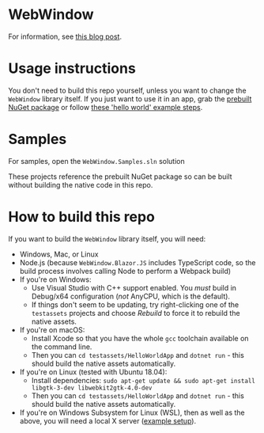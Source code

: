 # WebWindow

For information, see [this blog post](https://blog.stevensanderson.com/2019/11/18/2019-11-18-webwindow-a-cross-platform-webview-for-dotnet-core/).

# Usage instructions

You don't need to build this repo yourself, unless you want to change the `WebWindow` library itself. If you just want to use it in an app, grab the [prebuilt NuGet package](https://www.nuget.org/packages/WebWindow) or follow [these 'hello world' example steps](https://blog.stevensanderson.com/2019/11/18/2019-11-18-webwindow-a-cross-platform-webview-for-dotnet-core/).

# Samples

For samples, open the `WebWindow.Samples.sln` solution

These projects reference the prebuilt NuGet package so can be built without building the native code in this repo.

# How to build this repo

If you want to build the `WebWindow` library itself, you will need:

 * Windows, Mac, or Linux
 * Node.js (because `WebWindow.Blazor.JS` includes TypeScript code, so the build process involves calling Node to perform a Webpack build)
 * If you're on Windows:
   * Use Visual Studio with C++ support enabled. You *must* build in Debug/x64 configuration (*not* AnyCPU, which is the default).
   * If things don't seem to be updating, try right-clicking one of the `testassets` projects and choose *Rebuild* to force it to rebuild the native assets.
 * If you're on macOS:
   * Install Xcode so that you have the whole `gcc` toolchain available on the command line.
   * Then you can `cd testassets/HelloWorldApp` and `dotnet run` - this should build the native assets automatically.
 * If you're on Linux (tested with Ubuntu 18.04):
   * Install dependencies: `sudo apt-get update && sudo apt-get install libgtk-3-dev libwebkit2gtk-4.0-dev`
   * Then you can `cd testassets/HelloWorldApp` and `dotnet run` - this should build the native assets automatically.
 * If you're on Windows Subsystem for Linux (WSL), then as well as the above, you will need a local X server ([example setup](https://virtualizationreview.com/articles/2017/02/08/graphical-programs-on-windows-subsystem-on-linux.aspx)).

